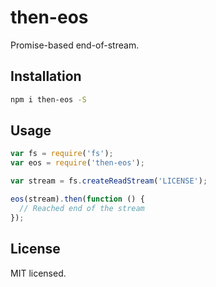 # then-eos

Promise-based end-of-stream.

## Installation

```sh
npm i then-eos -S
```

## Usage

```js
var fs = require('fs');
var eos = require('then-eos');

var stream = fs.createReadStream('LICENSE');

eos(stream).then(function () {
  // Reached end of the stream
});
```

## License

MIT licensed.

